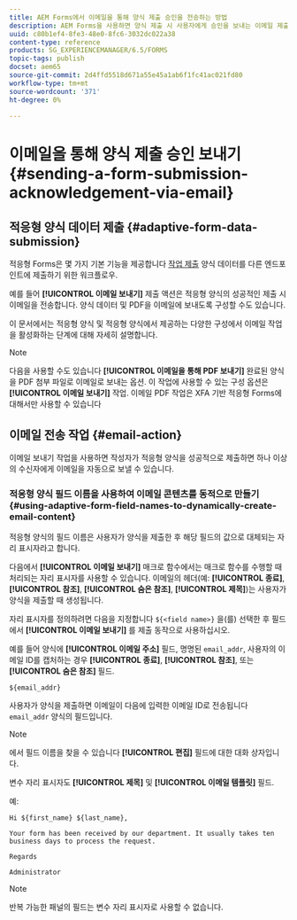 ```yaml
---
title: AEM Forms에서 이메일을 통해 양식 제출 승인을 전송하는 방법
description: AEM Forms을 사용하면 양식 제출 시 사용자에게 승인을 보내는 이메일 제출 액션을 구성할 수 있습니다.
uuid: c80b1ef4-8fe3-48e0-8fc6-3032dc022a38
content-type: reference
products: SG_EXPERIENCEMANAGER/6.5/FORMS
topic-tags: publish
docset: aem65
source-git-commit: 2d4ffd5518d671a55e45a1ab6f1fc41ac021fd80
workflow-type: tm+mt
source-wordcount: '371'
ht-degree: 0%

---
```



# 이메일을 통해 양식 제출 승인 보내기 {#sending-a-form-submission-acknowledgement-via-email}

## 적응형 양식 데이터 제출 {#adaptive-form-data-submission}

적응형 Forms은 몇 가지 기본 기능을 제공합니다 [작업 제출](configuring-submit-actions.md) 양식 데이터를 다른 엔드포인트에 제출하기 위한 워크플로우.

예를 들어 **[!UICONTROL 이메일 보내기]** 제출 액션은 적응형 양식의 성공적인 제출 시 이메일을 전송합니다. 양식 데이터 및 PDF을 이메일에 보내도록 구성할 수도 있습니다.

이 문서에서는 적응형 양식 및 적응형 양식에서 제공하는 다양한 구성에서 이메일 작업을 활성화하는 단계에 대해 자세히 설명합니다.

>[!NOTE]
>
>다음을 사용할 수도 있습니다 **[!UICONTROL 이메일을 통해 PDF 보내기]** 완료된 양식을 PDF 첨부 파일로 이메일로 보내는 옵션. 이 작업에 사용할 수 있는 구성 옵션은 **[!UICONTROL 이메일 보내기]** 작업. 이메일 PDF 작업은 XFA 기반 적응형 Forms에 대해서만 사용할 수 있습니다

## 이메일 전송 작업 {#email-action}

이메일 보내기 작업을 사용하면 작성자가 적응형 양식을 성공적으로 제출하면 하나 이상의 수신자에게 이메일을 자동으로 보낼 수 있습니다.

<!-- >>[!NOTE]
>
>To use the Send email action, you need to configure the AEM mail service as described in [Configuring the mail service](/help/sites-administering/notification.md#configuring-the-mail-service).

### Enabling Send email action on an Adaptive Form {#enabling-email-action-on-an-adaptive-form}

1. Open an Adaptive Form in **[!UICONTROL edit]** mode.

1. In the **[!UICONTROL Content]** tab, select **[!UICONTROL Form Container]** and select ![configure](assets/configure-icon.svg) to view the Adaptive Form properties.  

1. In the **[!UICONTROL Submission]** section, select **[!UICONTROL Send email]** from the **[!UICONTROL Submit Action]** drop-down list.  

   ![Submit Actions](assets/submission-actions.png)

1. Specify valid email IDs in the **[!UICONTROL To]**, **[!UICONTROL CC]**, and **[!UICONTROL BCC]** fields.

   Specify the subject and the body of the email in the **[!UICONTROL Subject]** and **[!UICONTROL Email Template]** fields, respectively.

   You can also specify variable placeholders in the fields, in which case, the values of the fields are processed when the form is successfully submitted by an user. For more information, see [Using Adaptive Form field names to dynamically create email content](form-submission-receipt-via-email.md#p-using-adaptive-form-field-names-to-dynamically-create-email-content-p).

   Select **[!UICONTROL Include attachments]** if the form includes file attachments and you want to attach these files in the email.

   >[!NOTE]
   >
   >If you choose the **[!UICONTROL Send PDF via Email]** option, you must select the Include attachments option.

1. Click ![save](assets/save_icon.svg) to save the changes. -->

### 적응형 양식 필드 이름을 사용하여 이메일 콘텐츠를 동적으로 만들기 {#using-adaptive-form-field-names-to-dynamically-create-email-content}

적응형 양식의 필드 이름은 사용자가 양식을 제출한 후 해당 필드의 값으로 대체되는 자리 표시자라고 합니다.

다음에서 **[!UICONTROL 이메일 보내기]** 매크로 함수에서는 매크로 함수를 수행할 때 처리되는 자리 표시자를 사용할 수 있습니다. 이메일의 헤더(예: **[!UICONTROL 종료]**, **[!UICONTROL 참조]**, **[!UICONTROL 숨은 참조]**, **[!UICONTROL 제목]**)는 사용자가 양식을 제출할 때 생성됩니다.

자리 표시자를 정의하려면 다음을 지정합니다 `${<field name>}` 을(를) 선택한 후 필드에서 **[!UICONTROL 이메일 보내기]** 를 제출 동작으로 사용하십시오.

예를 들어 양식에 **[!UICONTROL 이메일 주소]** 필드, 명명된 `email_addr`, 사용자의 이메일 ID를 캡처하는 경우 **[!UICONTROL 종료]**, **[!UICONTROL 참조]**, 또는 **[!UICONTROL 숨은 참조]** 필드.

`${email_addr}`

사용자가 양식을 제출하면 이메일이 다음에 입력한 이메일 ID로 전송됩니다 `email_addr` 양식의 필드입니다.

>[!NOTE]
>
>에서 필드 이름을 찾을 수 있습니다 **[!UICONTROL 편집]** 필드에 대한 대화 상자입니다.

변수 자리 표시자도 **[!UICONTROL 제목]** 및 **[!UICONTROL 이메일 템플릿]** 필드.

예:

`Hi ${first_name} ${last_name},`

`Your form has been received by our department. It usually takes ten business days to process the request.`

`Regards`

`Administrator`

>[!NOTE]
>
>반복 가능한 패널의 필드는 변수 자리 표시자로 사용할 수 없습니다.


